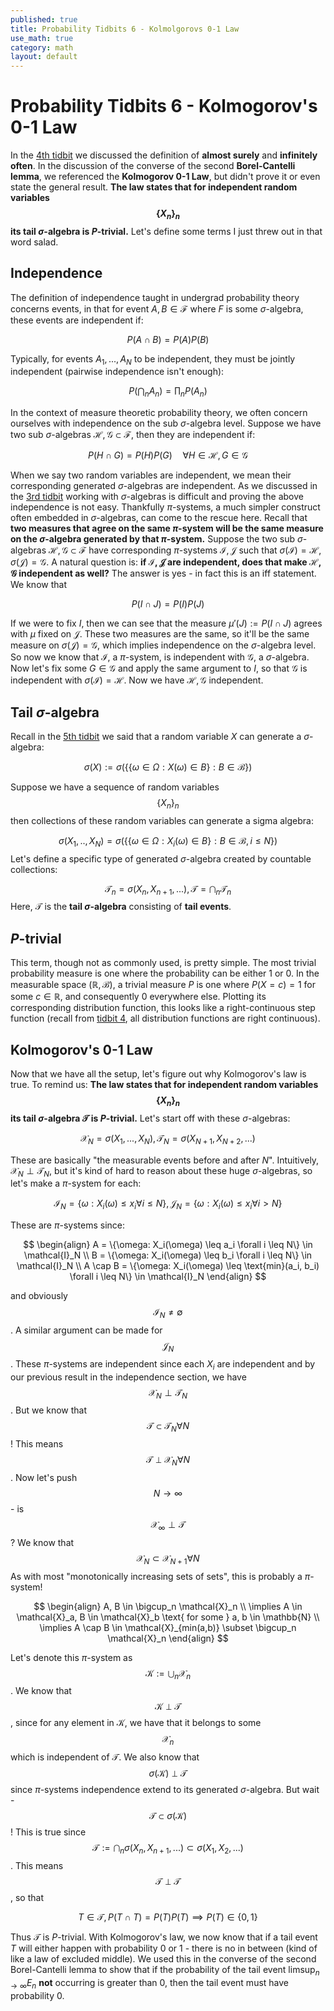 ```yaml
---
published: true
title: Probability Tidbits 6 - Kolmolgorovs 0-1 Law
use_math: true
category: math
layout: default
---
```


# Probability Tidbits 6 - Kolmogorov's 0-1 Law
In the [4th tidbit](https://oneraynyday.github.io/math/2022/09/09/Surely-and-Often/) we discussed the definition of **almost surely** and **infinitely often**. In the discussion of the converse of the second **Borel-Cantelli lemma**, we referenced the **Kolmogorov 0-1 Law**, but didn't prove it or even state the general result. **The law states that for independent random variables $$\{X_n\}_n$$ its tail $\sigma$-algebra is $P$-trivial.** Let's define some terms I just threw out in that word salad.

## Independence
The definition of independence taught in undergrad probability theory concerns events, in that for event $A, B \in \mathcal{F}$ where $F$ is some $\sigma$-algebra, these events are independent if:

$$
P(A \cap B) = P(A)P(B)
$$

Typically, for events $A_1,...,A_N$ to be independent, they must be jointly independent (pairwise independence isn't enough):

$$
P(\bigcap_nA_n) = \prod_nP(A_n)
$$

In the context of measure theoretic probability theory, we often concern ourselves with independence on the sub $\sigma$-algebra level. Suppose we have two sub $\sigma$-algebras $\mathcal{H}, \mathcal{G} \subset \mathcal{F}$, then they are independent if:

$$
P(H \cap G) = P(H)P(G) \quad \forall H \in \mathcal{H}, G \in \mathcal{G}
$$

When we say two random variables are independent, we mean their corresponding generated $\sigma$-algebras are independent. As we discussed in the [3rd tidbit](https://oneraynyday.github.io/math/2022/08/23/Pi-Systems/) working with $\sigma$-algebras is difficult and proving the above independence is not easy. Thankfully $\pi$-systems, a much simpler construct often embedded in $\sigma$-algebras, can come to the rescue here. Recall that **two measures that agree on the same $\pi$-system will be the same measure on the $\sigma$-algebra generated by that $\pi$-system.** Suppose the two sub $\sigma$-algebras $\mathcal{H}, \mathcal{G} \subset \mathcal{F}$ have corresponding $\pi$-systems $\mathcal{I}, \mathcal{J}$ such that $\sigma(\mathcal{I}) = \mathcal{H}, \sigma(\mathcal{J}) = \mathcal{G}$. A natural question is: **if $\mathcal{I},\mathcal{J}$ are independent, does that make $\mathcal{H}, \mathcal{G}$ independent as well?** The answer is yes - in fact this is an iff statement. We know that

$$
P(I \cap J) = P(I)P(J)
$$

If we were to fix $I$, then we can see that the measure $\mu'(J) := P(I \cap J)$ agrees with $\mu$ fixed on $\mathcal{J}$. These two measures are the same, so it'll be the same measure on $\sigma(\mathcal{J}) = \mathcal{G}$, which implies independence on the $\sigma$-algebra level. So now we know that $\mathcal{I}$, a $\pi$-system, is independent with $\mathcal{G}$, a $\sigma$-algebra. Now let's fix some $G \in \mathcal{G}$ and apply the same argument to $I$, so that $\mathcal{G}$ is independent with $\sigma(\mathcal{I}) = \mathcal{H}$. Now we have $\mathcal{H}, \mathcal{G}$ independent.

## Tail $\sigma$-algebra
Recall in the [5th tidbit](https://oneraynyday.github.io/math/2022/09/11/Random-Variables/) we said that a random variable $X$ can generate a $\sigma$-algebra:

$$
\sigma(X) := \sigma(\{\{\omega \in \Omega: X(\omega) \in B\} : B \in \mathcal{B}\})
$$

Suppose we have a sequence of random variables $$\{X_n\}_n$$ then collections of these random variables can generate a sigma algebra:

$$
\sigma(X_1, .., X_N) = \sigma(\{\{\omega \in \Omega: X_i(\omega) \in B\} : B \in \mathcal{B}, i \leq N\})
$$
Let's define a specific type of generated $\sigma$-algebra created by countable collections:

$$
\mathcal{T}_n = \sigma(X_n,X_{n+1},...), \mathcal{T} = \bigcap_n \mathcal{T}_n
$$
Here, $\mathcal{T}$ is the **tail $\sigma$-algebra** consisting of **tail events**.

## $P$-trivial

This term, though not as commonly used, is pretty simple. The most trivial probability measure is one where the probability can be either 1 or 0. In the measurable space $(\mathbb{R}, \mathcal{B})$, a trivial measure $P$ is one where $P(X = c) = 1$ for some $c \in \mathbb{R}$, and consequently 0 everywhere else. Plotting its corresponding distribution function, this looks like a right-continuous step function (recall from [tidbit 4](https://oneraynyday.github.io/math/2022/09/11/Random-Variables/), all distribution functions are right continuous).

## Kolmogorov's 0-1 Law
Now that we have all the setup, let's figure out why Kolmogorov's law is true. To remind us: **The law states that for independent random variables $$\{X_n\}_n$$ its tail $\sigma$-algebra $\mathcal{T}$ is $P$-trivial.** Let's start off with these $\sigma$-algebras:

$$
\mathcal{X}_N = \sigma(X_1,...,X_N), \mathcal{T}_N = \sigma(X_{N+1}, X_{N+2}, ...)
$$

These are basically "the measurable events before and after $N$". Intuitively, $\mathcal{X}_N \perp \mathcal{T}_N$, but it's kind of hard to reason about these huge $\sigma$-algebras, so let's make a $\pi$-system for each:

$$
\mathcal{I}_N = \{\omega: X_i(\omega) \leq x_i \forall i \leq N\}, \mathcal{J}_N = \{\omega: X_i(\omega) \leq x_i \forall i > N\}
$$

These are $\pi$-systems since:

$$
\begin{align}
A = \{\omega: X_i(\omega) \leq a_i \forall i \leq N\} \in \mathcal{I}_N \\
B = \{\omega: X_i(\omega) \leq b_i \forall i \leq N\} \in \mathcal{I}_N \\
A \cap B = \{\omega: X_i(\omega) \leq \text{min}(a_i, b_i) \forall i \leq N\} \in \mathcal{I}_N
\end{align}
$$

and obviously $$\mathcal{I}_N \neq \emptyset$$. A similar argument can be made for $$\mathcal{J}_N$$. These $\pi$-systems are independent since each $X_i$ are independent and by our previous result in the independence section, we have $$\mathcal{X}_N \perp \mathcal{T}_N$$. But we know that $$\mathcal{T} \subset \mathcal{T}_N \forall N$$! This means $$\mathcal{T} \perp \mathcal{X}_N \forall N$$. Now let's push $$N \to \infty$$ - is $$\mathcal{X}_\infty \perp \mathcal{T}$$? We know that $$
\mathcal{X}_N \subset \mathcal{X}_{N+1} \forall N
$$As with most "monotonically increasing sets of sets", this is probably a $\pi$-system!

$$
\begin{align}
A, B \in \bigcup_n \mathcal{X}_n \\
\implies A \in \mathcal{X}_a, B \in \mathcal{X}_b \text{ for some } a, b \in \mathbb{N} \\
\implies A \cap B \in \mathcal{X}_{min(a,b)} \subset \bigcup_n \mathcal{X}_n
\end{align}
$$

Let's denote this $\pi$-system as $$\mathcal{K} := \bigcup_n \mathcal{X}_n$$. We know that $$\mathcal{K} \perp \mathcal{T}$$, since for any element in $\mathcal{K}$, we have that it belongs to some $$\mathcal{X}_n$$ which is independent of $\mathcal{T}$. We also know that $$\sigma(\mathcal{K}) \perp \mathcal{T}$$ since $\pi$-systems independence extend to its generated $\sigma$-algebra. But wait - $$\mathcal{T} \subset \sigma(\mathcal{K})$$! This is true since $$\mathcal{T} := \bigcap_n \sigma(X_n, X_{n+1}, ...) \subset \sigma(X_1,X_2,...)$$. This means $$\mathcal{T} \perp \mathcal{T}$$, so that

$$
T \in \mathcal{T}, P(T \cap T) = P(T)P(T) \implies P(T) \in \{0, 1\}
$$

Thus $\mathcal{T}$ is $P$-trivial. With Kolmogorov's law, we now know that if a tail event $T$ will either happen with probability 0 or 1 - there is no in between (kind of like a law of excluded middle). We used this in the converse of the second Borel-Cantelli lemma to show that if the probability of the tail event $\text{limsup}_{n \to \infty} E_n$ **not** occurring is greater than 0, then the tail event must have probability 0.

<script src="https://utteranc.es/client.js" repo="OneRaynyDay/oneraynyday.github.io" issue-term="pathname" theme="github-light" crossorigin="anonymous" async> </script>
